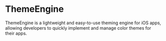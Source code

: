 # ThemeEngine

ThemeEngine is a lightweight and easy-to-use theming engine for iOS apps, allowing developers to quickly implement and manage color themes for their apps.
